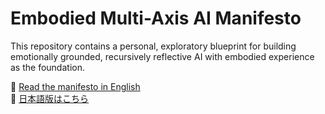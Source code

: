 # Embodied Multi-Axis AI Manifesto

This repository contains a personal, exploratory blueprint for building emotionally grounded, recursively reflective AI with embodied experience as the foundation.

📄 [Read the manifesto in English](Embodied%20Multi-Axis%20AI_%20A%20Unified%20Blueprint%20for%20Emergent%20Consciousness.pdf)  
📄 [日本語版はこちら](具現化された多軸AI：創発的意識のための統一された青写真.pdf)
